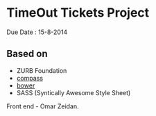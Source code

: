 # TimeOut Tickets Project
Due Date : 15-8-2014

## Based on

  * ZURB Foundation
  * [compass](http://compass-style.org/)
  * [bower](http://bower.io)
  * SASS (Syntically Awesome Style Sheet)

Front end - Omar Zeidan.